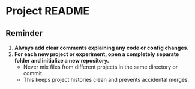 # Project README

## Reminder

1. **Always add clear comments explaining any code or config changes.**
2. **For each new project or experiment, open a completely separate folder and initialize a new repository.**
   - Never mix files from different projects in the same directory or commit.
   - This keeps project histories clean and prevents accidental merges.
